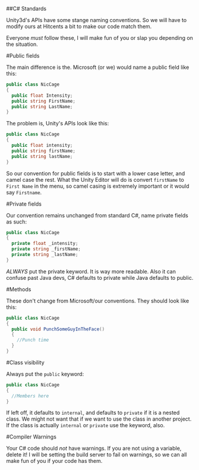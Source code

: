 ##C# Standards

Unity3d's APIs have some stange naming conventions. So we will have to modify ours at Hitcents a bit to make our code match them.

Everyone *must* follow these, I will make fun of you or slap you depending on the situation.

#Public fields

The main difference is the. Microsoft (or we) would name a public field like this:

```C#
public class NicCage
{
  public float Intensity;
  public string FirstName;
  public string LastName;
}
```

The problem is, Unity's APIs look like this:

```C#
public class NicCage
{
  public float intensity;
  public string firstName;
  public string lastName;
}
```

So our convention for public fields is to start with a lower case letter, and camel case the rest. What the Unity Editor will do is convert `firstName` to `First Name` in the menu, so camel casing is extremely important or it would say `Firstname`.

#Private fields

Our convention remains unchanged from standard C#, name private fields as such:

```C#
public class NicCage
{
  private float _intensity;
  private string _firstName;
  private string _lastName;
}
```

*ALWAYS* put the private keyword. It is way more readable. Also it can confuse past Java devs, C# defaults to private while Java defaults to public.

#Methods

These don't change from Microsoft/our conventions. They should look like this:

```C#
public class NicCage
{
  public void PunchSomeGuyInTheFace()
  {
    //Punch time
  }
}
```

#Class visibility

Always put the `public` keyword:

```C#
public class NicCage
{
  //Members here
}
```

If left off, it defaults to `internal`, and defaults to `private` if it is a nested class. We might not want that if we want to use the class in another project. If the class is actually `internal` or `private` use the keyword, also.

#Compiler Warnings

Your C# code should *not* have warnings. If you are not using a variable, delete it! I will be setting the build server to fail on warnings, so we can all make fun of you if your code has them.


